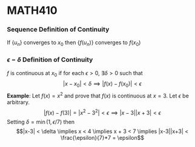 # MATH410
### Sequence Definition of Continuity
If $\{u_n\}$ converges to $x_0$ then $\{f(u_n)\}$ converges to $f(x_0)$
### $\epsilon - \delta$ Definition of Continuity
$f$ is continuous at $x_0$ if for each $\epsilon > 0$, $\exists \delta > 0$ such that
$$|x- x_0| < \delta \implies |f(x) - f(x_0)| < \epsilon$$
**Example**: Let $f(x) = x^2$ and prove that $f(x)$ is continuous at $x = 3$. Let $\epsilon$ be arbitrary.  
$$|f(x) - f(3)| = |x^2 - 3^2| < \epsilon \implies |x-3||x+3| < \epsilon$$
Setting $\delta = \min{(1, \epsilon/7)}$ then
$$|x-3| < \delta \implies x < 4 \implies x + 3 < 7 \implies |x-3||x+3| < \frac{\epsilon}{7}*7 = \epsilon$$
